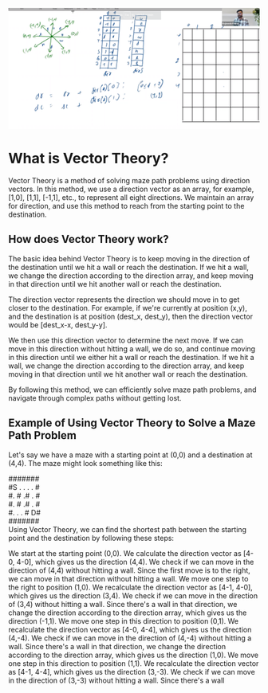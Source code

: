 ![Alt text](/images/vector%20theory.PNG )



# What is Vector Theory?
Vector Theory is a method of solving maze path problems using direction vectors. In this method, we use a direction vector as an array, for example, [1,0], [1,1], [-1,1], etc., to represent all eight directions. We maintain an array for direction, and use this method to reach from the starting point to the destination.

## How does Vector Theory work?
The basic idea behind Vector Theory is to keep moving in the direction of the destination until we hit a wall or reach the destination. If we hit a wall, we change the direction according to the direction array, and keep moving in that direction until we hit another wall or reach the destination.

The direction vector represents the direction we should move in to get closer to the destination. For example, if we're currently at position (x,y), and the destination is at position (dest_x, dest_y), then the direction vector would be [dest_x-x, dest_y-y].

We then use this direction vector to determine the next move. If we can move in this direction without hitting a wall, we do so, and continue moving in this direction until we either hit a wall or reach the destination. If we hit a wall, we change the direction according to the direction array, and keep moving in that direction until we hit another wall or reach the destination.

By following this method, we can efficiently solve maze path problems, and navigate through complex paths without getting lost.

## Example of Using Vector Theory to Solve a Maze Path Problem
Let's say we have a maze with a starting point at (0,0) and a destination at (4,4). The maze might look something like this:


#######<br>
#S . . . . #<br>
#. # .# . #<br>
#. # .# . #<br>
#. . . # D#<br>
#######<br>
Using Vector Theory, we can find the shortest path between the starting point and the destination by following these steps:

We start at the starting point (0,0).
We calculate the direction vector as [4-0, 4-0], which gives us the direction (4,4).
We check if we can move in the direction of (4,4) without hitting a wall. Since the first move is to the right, we can move in that direction without hitting a wall. We move one step to the right to position (1,0).
We recalculate the direction vector as [4-1, 4-0], which gives us the direction (3,4).
We check if we can move in the direction of (3,4) without hitting a wall. Since there's a wall in that direction, we change the direction according to the direction array, which gives us the direction (-1,1). We move one step in this direction to position (0,1).
We recalculate the direction vector as [4-0, 4-4], which gives us the direction (4,-4).
We check if we can move in the direction of (4,-4) without hitting a wall. Since there's a wall in that direction, we change the direction according to the direction array, which gives us the direction (1,0). We move one step in this direction to position (1,1).
We recalculate the direction vector as [4-1, 4-4], which gives us the direction (3,-3).
We check if we can move in the direction of (3,-3) without hitting a wall. Since there's a wall